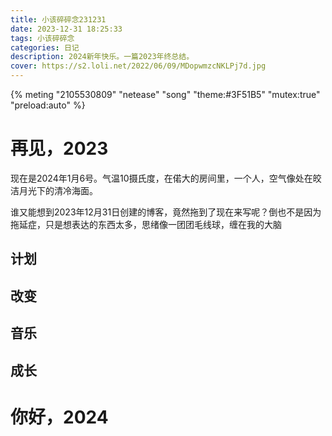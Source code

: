 ```yaml
---
title: 小该碎碎念231231
date: 2023-12-31 18:25:33
tags: 小该碎碎念
categories: 日记
description: 2024新年快乐。一篇2023年终总结。
cover: https://s2.loli.net/2022/06/09/MDopwmzcNKLPj7d.jpg
---
```

{% meting "2105530809" "netease" "song" "theme:#3F51B5" "mutex:true" "preload:auto" %}

# 再见，2023
现在是2024年1月6号。气温10摄氏度，在偌大的房间里，一个人，空气像处在皎洁月光下的清冷海面。

谁又能想到2023年12月31日创建的博客，竟然拖到了现在来写呢？倒也不是因为拖延症，只是想表达的东西太多，思绪像一团团毛线球，缠在我的大脑
## 计划

## 改变

## 音乐

## 成长

# 你好，2024